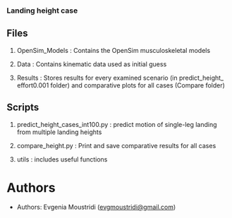 ### Landing height case

## Files

1. OpenSim_Models : Contains the OpenSim musculoskeletal models

2. Data : Contains kinematic data used as initial guess

3. Results : Stores results for every examined scenario (in predict_height_
   effort0.001 folder) and comparative plots for all cases (Compare folder)

## Scripts

1. predict_height_cases_int100.py : predict motion of single-leg landing from 
   multiple landing heights
   
2. compare_height.py : Print and save comparative results for all cases

3. utils : includes useful functions

# Authors 
- Authors: Evgenia Moustridi (evgmoustridi@gmail.com)


